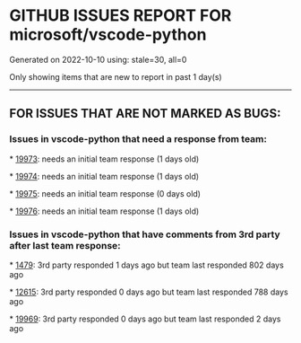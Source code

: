
# GITHUB ISSUES REPORT FOR microsoft/vscode-python


Generated on 2022-10-10 using: stale=30, all=0


Only showing items that are new to report in past 1 day(s)


---

## FOR ISSUES THAT ARE NOT MARKED AS BUGS:


### Issues in vscode-python that need a response from team:


\* [19973](https://github.com/microsoft/vscode-python/issues/19973 "Pylance client: couldn't create connection to server.Message: Pending response rejected since connection got disposed"): needs an initial team response (1 days old)

\* [19974](https://github.com/microsoft/vscode-python/issues/19974 "vscode thinks from tkinter import * is an error "): needs an initial team response (1 days old)

\* [19975](https://github.com/microsoft/vscode-python/issues/19975 "Simplify running other things across the board."): needs an initial team response (0 days old)

\* [19976](https://github.com/microsoft/vscode-python/issues/19976 "Breaks code folding in ordinary python files"): needs an initial team response (1 days old)

### Issues in vscode-python that have comments from 3rd party after last team response:


\* [1479](https://github.com/microsoft/vscode-python/issues/1479 "Change venvFolders to no longer be anchored to the user's home directory"): 3rd party responded 1 days ago but team last responded 802 days ago

\* [12615](https://github.com/microsoft/vscode-python/issues/12615 "No output panel color support"): 3rd party responded 0 days ago but team last responded 788 days ago

\* [19969](https://github.com/microsoft/vscode-python/issues/19969 "PYTHONPATH gets overwritten when running tests"): 3rd party responded 0 days ago but team last responded 2 days ago
